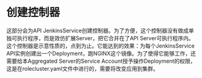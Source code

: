 # 创建控制器  

这部分会为API JenkinsService创建控制器。为了方便，这个控制器没有做成单独可执行程序，而是效仿扩展Server，把它合并在了API Server可执行程序内。  
这个控制器是示意性质的，点到为止。它能达到的效果：为每个JenkinsService API实例创建出一个Deployment，跑NGINX这个镜像。为了使得它能够工作，还需要给本Aggregated Server的Service Account授予操作Deployment的权限，这是在rolecluster.yaml文件中进行的，需要将改变应用到集群。